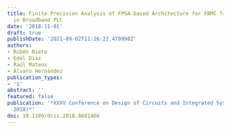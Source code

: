 ```yaml
---
title: Finite Precision Analysis of FPGA-based Architecture for FBMC Transmultiplexers
  in Broadband PLC
date: '2018-11-01'
draft: true
publishDate: '2021-09-02T11:26:22.479998Z'
authors:
- Rubén Nieto
- Edel Díaz
- Raúl Mateos
- Álvaro Hernández
publication_types:
- '1'
abstract: ''
featured: false
publication: '*XXXV Conference on Design of Circuits and Integrated Systems (DCIS
  2018)*'
doi: 10.1109/dcis.2018.8681466
---
```


